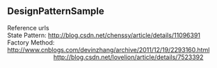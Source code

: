 ## DesignPatternSample
Reference urls <br>
State Pattern:  http://blog.csdn.net/chenssy/article/details/11096391  <br>
Factory Method: http://www.cnblogs.com/devinzhang/archive/2011/12/19/2293160.html  <br>
&nbsp;&nbsp;&nbsp;&nbsp;&nbsp;&nbsp;&nbsp;&nbsp;&nbsp;&nbsp;&nbsp;&nbsp;&nbsp;&nbsp;&nbsp;&nbsp;&nbsp;&nbsp;&nbsp;&nbsp;&nbsp;&nbsp;&nbsp;&nbsp;&nbsp;&nbsp;&nbsp;http://blog.csdn.net/lovelion/article/details/7523392   <br>
